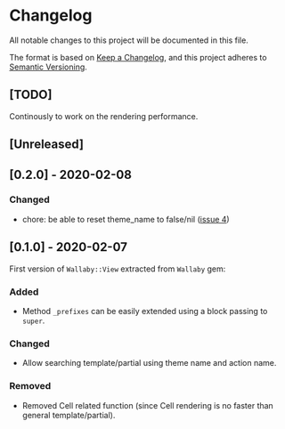 # Changelog
All notable changes to this project will be documented in this file.

The format is based on [Keep a Changelog](https://keepachangelog.com/en/1.0.0/),
and this project adheres to [Semantic Versioning](https://semver.org/spec/v2.0.0.html).

## [TODO]

Continously to work on the rendering performance.

## [Unreleased]

## [0.2.0] - 2020-02-08

### Changed

- chore: be able to reset theme_name to false/nil ([issue 4](#4))

## [0.1.0] - 2020-02-07

First version of `Wallaby::View` extracted from `Wallaby` gem:

### Added

- Method `_prefixes` can be easily extended using a block passing to `super`.

### Changed

- Allow searching template/partial using theme name and action name.

### Removed

- Removed Cell related function (since Cell rendering is no faster than general template/partial).
